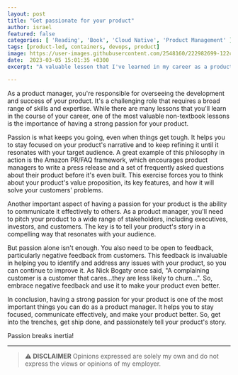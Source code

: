 ```yaml
---
layout: post
title: "Get passionate for your product"
author: israel
featured: false
categories: [ 'Reading', 'Book', 'Cloud Native', 'Product Management' ]
tags: [product-led, containers, devops, product]
image: https://user-images.githubusercontent.com/2548160/222982699-122c6a3a-67be-4164-bdac-c9ab125d17b4.jpg
date:  2023-03-05 15:01:35 +0300
excerpt: "A valuable lesson that I've learned in my career as a product manager is the importance of having a strong passion for your product. Here's why."

---
```


<p></p>

As a product manager, you're responsible for overseeing the development and success of your product. It's a challenging role that requires a broad range of skills and expertise. While there are many lessons that you'll learn in the course of your career, one of the most valuable non-textbook lessons is the importance of having a strong passion for your product.

Passion is what keeps you going, even when things get tough. It helps you to stay focused on your product's narrative and to keep refining it until it resonates with your target audience. A great example of this philosophy in action is the Amazon PR/FAQ framework, which encourages product managers to write a press release and a set of frequently asked questions about their product before it's even built. This exercise forces you to think about your product's value proposition, its key features, and how it will solve your customers' problems.

Another important aspect of having a passion for your product is the ability to communicate it effectively to others. As a product manager, you'll need to pitch your product to a wide range of stakeholders, including executives, investors, and customers. The key is to tell your product's story in a compelling way that resonates with your audience.

But passion alone isn't enough. You also need to be open to feedback, particularly negative feedback from customers. This feedback is invaluable in helping you to identify and address any issues with your product, so you can continue to improve it. As Nick Bogaty once said, "A complaining customer is a customer that cares...they are less likely to churn...". So, embrace negative feedback and use it to make your product even better.

In conclusion, having a strong passion for your product is one of the most important things you can do as a product manager. It helps you to stay focused, communicate effectively, and make your product better. So, get into the trenches, get ship done, and passionately tell your product's story. 

Passion breaks inertia!

-------
>  **⚠ DISCLAIMER**
> Opinions expressed are solely my own and do not express the views or opinions of my employer.



